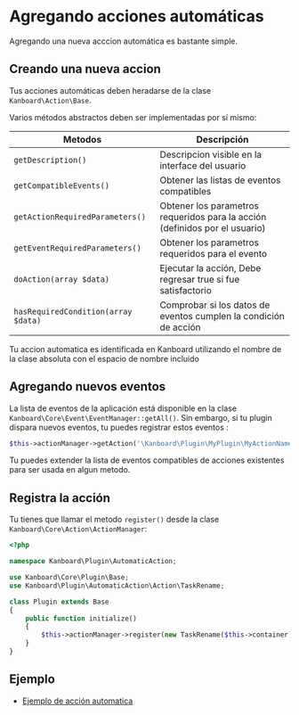 Agregando acciones automáticas
===============================

Agregando una nueva acccion automática es bastante simple.

Creando una nueva accion
------------------------

Tus acciones automáticas deben heradarse de la clase `Kanboard\Action\Base`.

Varios métodos abstractos deben ser implementadas por sí mismo:

| Metodos                             | Descripción                                                      |
|-------------------------------------|------------------------------------------------------------------|
| `getDescription()`                  | Descripcion visible en la interface del usuario                  |
| `getCompatibleEvents()`             | Obtener las listas de eventos compatibles                        |
| `getActionRequiredParameters()`     | Obtener los parametros requeridos para la acción (definidos por el usuario)|
| `getEventRequiredParameters()`      | Obtener los parametros requeridos para el evento                 |
| `doAction(array $data)`             | Ejecutar la acción, Debe regresar true si fue satisfactorio      |
| `hasRequiredCondition(array $data)` | Comprobar si los datos de eventos cumplen la condición de acción |

Tu accion automatica es identificada en Kanboard utilizando el nombre de la clase absoluta con el espacio de nombre incluido

Agregando nuevos eventos
------------------------

La lista de eventos de la aplicación está disponible en la clase `Kanboard\Core\Event\EventManager::getAll()`.
Sin embargo, si tu plugin dispara nuevos eventos, tu puedes registrar estos eventos :

```php
$this->actionManager->getAction('\Kanboard\Plugin\MyPlugin\MyActionName')->addEvent('my.event', 'My event description');
```

Tu puedes extender la lista de eventos compatibles de acciones existentes para ser usada en algun metodo.

Registra la acción
----------------------

Tu tienes que llamar el metodo `register()` desde la clase `Kanboard\Core\Action\ActionManager`:

```php
<?php

namespace Kanboard\Plugin\AutomaticAction;

use Kanboard\Core\Plugin\Base;
use Kanboard\Plugin\AutomaticAction\Action\TaskRename;

class Plugin extends Base
{
    public function initialize()
    {
        $this->actionManager->register(new TaskRename($this->container));
    }
}
```

Ejemplo
-------

- [Ejemplo de acción automatica](https://github.com/Kanboard/plugin-example-automatic-action)
